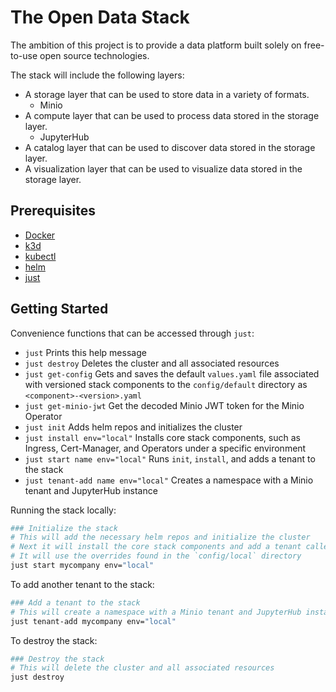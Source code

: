 # The Open Data Stack

The ambition of this project is to provide a data platform built solely on free-to-use
open source technologies.

The stack will include the following layers:

- A storage layer that can be used to store data in a variety of formats.
  - Minio
- A compute layer that can be used to process data stored in the storage layer.
  - JupyterHub
- A catalog layer that can be used to discover data stored in the storage layer.
- A visualization layer that can be used to visualize data stored in the storage layer.

## Prerequisites

- [Docker](https://docs.docker.com/get-docker/)
- [k3d](https://k3d.io/#installation)
- [kubectl](https://kubernetes.io/docs/tasks/tools/install-kubectl/)
- [helm](https://helm.sh/docs/intro/install/)
- [just](https://github.com/casey/just)

## Getting Started

Convenience functions that can be accessed through `just`:

- `just` Prints this help message
- `just destroy` Deletes the cluster and all associated resources
- `just get-config` Gets and saves the default `values.yaml` file associated with versioned stack components to the `config/default` directory as `<component>-<version>.yaml`
- `just get-minio-jwt` Get the decoded Minio JWT token for the Minio Operator
- `just init` Adds helm repos and initializes the cluster
- `just install env="local"` Installs core stack components, such as Ingress, Cert-Manager, and Operators under a specific environment
- `just start name env="local"` Runs `init`, `install`, and adds a tenant to the stack
- `just tenant-add name env="local"` Creates a namespace with a Minio tenant and JupyterHub instance

Running the stack locally:

```bash
### Initialize the stack
# This will add the necessary helm repos and initialize the cluster
# Next it will install the core stack components and add a tenant called `mycompany`
# It will use the overrides found in the `config/local` directory
just start mycompany env="local"
```

To add another tenant to the stack:

```bash
### Add a tenant to the stack
# This will create a namespace with a Minio tenant and JupyterHub instance
just tenant-add mycompany env="local"
```

To destroy the stack:

```bash
### Destroy the stack
# This will delete the cluster and all associated resources
just destroy
```
